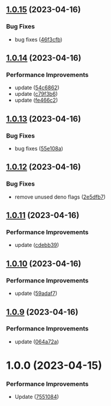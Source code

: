 ## [1.0.15](https://github.com/itchatapp/itchat.js/compare/v1.0.14...v1.0.15) (2023-04-16)


### Bug Fixes

* bug fixes ([46f3cfb](https://github.com/itchatapp/itchat.js/commit/46f3cfbbf906548f838c9ad4289bcab8d35ac4e0))

## [1.0.14](https://github.com/itchatapp/itchat.js/compare/v1.0.13...v1.0.14) (2023-04-16)


### Performance Improvements

* update ([54c6862](https://github.com/itchatapp/itchat.js/commit/54c68624dc18f95ed87af9c24ce0eb54bf51e5ca))
* update ([c79f3b6](https://github.com/itchatapp/itchat.js/commit/c79f3b6ec8472f2e7f5e64af38a25c2ce4c98567))
* update ([fe466c2](https://github.com/itchatapp/itchat.js/commit/fe466c25b8befa3eb194941e225493ece3a151e7))

## [1.0.13](https://github.com/itchatapp/itchat.js/compare/v1.0.12...v1.0.13) (2023-04-16)


### Bug Fixes

* bug fixes ([55e108a](https://github.com/itchatapp/itchat.js/commit/55e108a3dbffdf9e4fe0ec0c2dee1b1c718ff8d1))

## [1.0.12](https://github.com/itchatapp/itchat.js/compare/v1.0.11...v1.0.12) (2023-04-16)


### Bug Fixes

* remove unused deno flags ([2e5dfb7](https://github.com/itchatapp/itchat.js/commit/2e5dfb75e05c41f7677e94bf86efa54bad11c304))

## [1.0.11](https://github.com/itchatapp/itchat.js/compare/v1.0.10...v1.0.11) (2023-04-16)


### Performance Improvements

* update ([cdebb39](https://github.com/itchatapp/itchat.js/commit/cdebb393f1a25f061d57659cea3276b63e0ebd03))

## [1.0.10](https://github.com/itchatapp/itchat.js/compare/v1.0.9...v1.0.10) (2023-04-16)


### Performance Improvements

* update ([59adaf7](https://github.com/itchatapp/itchat.js/commit/59adaf7f3ce51f2301afd0265b4c4b0fc62f81be))

## [1.0.9](https://github.com/itchatapp/itchat.js/compare/v1.0.8...v1.0.9) (2023-04-16)


### Performance Improvements

* update ([064a72a](https://github.com/itchatapp/itchat.js/commit/064a72ad62f3f18178dd33df33c10c265140ab37))

# 1.0.0 (2023-04-15)


### Performance Improvements

* Update ([7551084](https://github.com/itchatapp/itchat.js/commit/7551084254d916d2c425e7a26ba18a18b002f137))
